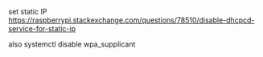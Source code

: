 set static IP https://raspberrypi.stackexchange.com/questions/78510/disable-dhcpcd-service-for-static-ip

also 
    systemctl disable wpa_supplicant
